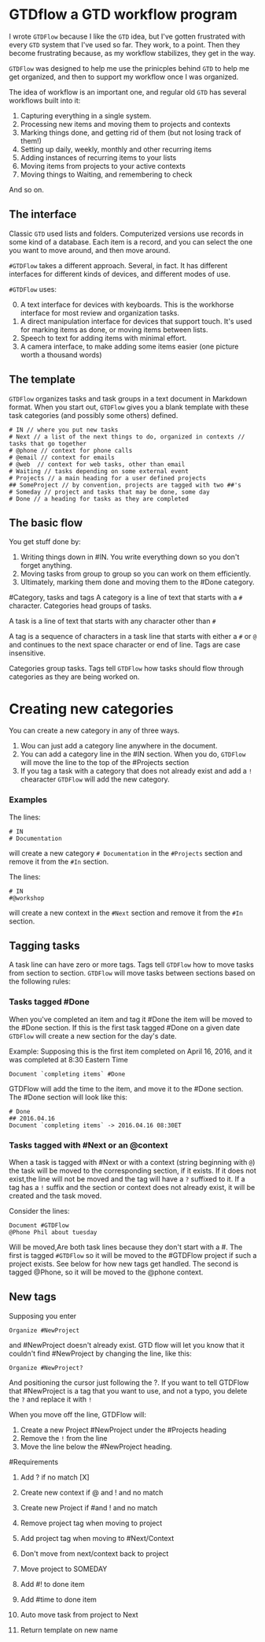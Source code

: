 # GTDflow a GTD workflow program
I wrote `GTDFlow` because I like the `GTD` idea, but I've gotten frustrated with every `GTD` system that I've used so far. They work, to a point. Then they become frustrating because, as my workflow stabilizes, they get in the way.

`GTDFlow` was designed to help me use the prinicples behind `GTD` to help me get organized, and then to support my workflow once I was organized.

The idea of workflow is an important one, and regular old `GTD` has several workflows built into it:

1. Capturing everything in a single system.
2. Processing new items and moving them to projects and contexts
3. Marking things done, and getting rid of them (but not losing track of them!)
4. Setting up daily, weekly, monthly and other recurring items
4. Adding instances of recurring items to your lists
5. Moving items from projects to your active contexts
6. Moving things to Waiting, and remembering to check

And so on.

## The interface
Classic `GTD` used lists and folders. Computerized versions use records in some kind of a database. Each item is a record, and you can select the one you want to move around, and then move around.

`#GTDFlow` takes a different approach. Several, in fact. It has different interfaces for different kinds of devices, and different modes of use.

`#GTDFlow` uses:

0. A text interface for devices with keyboards. This is the workhorse interface for most review and organization tasks.
1. A direct manipulation interface for devices that support touch. It's used for marking items as done, or moving items between lists.
2. Speech to text for adding items with minimal effort.
3. A camera interface, to make adding some items easier (one picture worth a thousand words)






## The template
`GTDFlow` organizes tasks and task groups in a text document in Markdown format. When you start out, `GTDFlow` gives you a blank template with these task categories (and possibly some others) defined.

```
# IN // where you put new tasks
# Next // a list of the next things to do, organized in contexts // tasks that go together
# @phone // context for phone calls
# @email // context for emails
# @web  // context for web tasks, other than email
# Waiting // tasks depending on some external event
# Projects // a main heading for a user defined projects
## SomeProject // by convention, projects are tagged with two ##'s
# Someday // project and tasks that may be done, some day
# Done // a heading for tasks as they are completed

```

## The basic flow
You get stuff done by:
1. Writing things down in #IN. You write everything down so you don't forget anything.
2. Moving tasks from group to group so you can work on them efficiently.
3. Ultimately, marking them done and moving them to the #Done category.

#Category, tasks and tags
A category is a line of text that starts with a `#` character. Categories head groups of tasks.

A task is a line of text that starts with any character other than `#` 

A tag is a sequence of characters in a task line that starts with either a  `#` or `@` and continues to the next space character or end of line. Tags are case insensitive.

Categories group tasks. Tags tell `GTDFlow` how tasks should flow through categories as they are being worked on. 

# Creating new categories
You can create a new category in any of three ways. 

1. Wou can just add a category line anywhere in the document.
2. You can add a category line in the #IN section. When you do, `GTDFlow` will move the line to the top of the #Projects section
3. If you tag a task with a category that does not already exist and add a `!` chearacter `GTDFlow` will add the new category. 

### Examples
The lines:
```
# IN
# Documentation
```
will create a new category `# Documentation` in the `#Projects` section and remove it from the `#In` section.

The lines:
```
# IN
#@workshop
```
will create a new context in the `#Next` section and remove it from the `#In` section.

## Tagging tasks
A task line can have zero or more tags. Tags tell `GTDFlow` how to move tasks from section to section. `GTDFlow` will move tasks between sections based on the following rules:

### Tasks tagged #Done
When you've completed an item and tag it #Done the item will be moved to the #Done section. If this is the first task tagged #Done on a given date `GTDFlow` will create a new section for the day's date. 

Example: Supposing this is the first item completed on April 16, 2016, and it was completed at 8:30 Eastern Time 
```
Document `completing items` #Done
```
 GTDFlow will add the time to the item, and move it to the #Done section. The #Done section will look like this: 
```
# Done
## 2016.04.16
Document `completing items` -> 2016.04.16 08:30ET
```
### Tasks tagged with #Next or an @context
When a task is tagged with #Next or with a context (string beginning with `@`) the task will be moved to the corresponding section, if it exists. If it does not exist,the line will not be moved and the tag will have a `?` suffixed to it. If a tag has a `!` suffix and the section or context does not already exist, it will be created and the task moved.

Consider the lines:
```
Document #GTDFlow
@Phone Phil about tuesday 
```
Will be moved,Are both task lines because they don't start with a #. The first is tagged `#GTDFlow` so it will be moved to the #GTDFlow project if such a project exists. See below for how new tags get handled. The second is tagged @Phone, so it will be moved to the @phone context.

## New tags
Supposing you enter 
```
Organize #NewProject
```
and #NewProject doesn't already exist. GTD flow will let you know that it couldn't find #NewProject by changing the line, like this:
```
Organize #NewProject?
```
And positioning the cursor just following the ?. If you want to tell GTDFlow that #NewProject is a tag that you want to use, and not a typo, you delete the `?` and replace it with `!`

When you move off the line, GTDFlow will:

1. Create a new Project #NewProject under the #Projects heading
2. Remove the `!` from the line
3. Move the line below the #NewProject heading.


 #Requirements
 1. Add ? if no match [X]
 2. Create new context if @ and ! and no match
 3. Create new Project if #and ! and no match
 3. Remove project tag when moving to project
 7. Add project tag when moving to #Next/Context
 8. Don't move from next/context back to project
 9. Move project to SOMEDAY
 2. Add #<date>! to done item
 3. Add #time to done item
 4. Auto move task from project to Next
 
 1. Return template on new name
 
